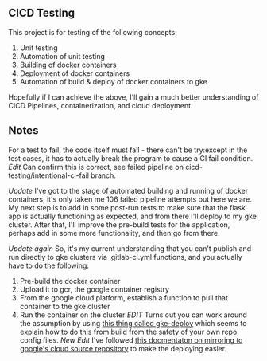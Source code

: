 ## CICD Testing

This project is for testing of the following concepts:

1) Unit testing
2) Automation of unit testing
3) Building of docker containers
4) Deployment of docker containers
5) Automation of build & deploy of docker containers to gke

Hopefully if I can achieve the above, I'll gain a much better understanding of CICD Pipelines, containerization, and cloud deployment.

## Notes

For a test to fail, the code itself must fail - there can't be try:except in the test cases, it has to actually break the program to cause a CI fail condition. 
*Edit* Can confirm this is correct, see failed pipeline on cicd-testing/intentional-ci-fail branch.


*Update* I've got to the stage of automated building and running of docker containers, it's only taken me 106 failed pipeline attempts but here we are. 
My next step is to add in some post-run tests to make sure that the flask app is actually functioning as expected, and from there I'll deploy to my gke cluster.
After that, I'll improve the pre-build tests for the application, perhaps add in some more functionality, and then go from there.

*Update again* So, it's my current understanding that you can't publish and run directly to gke clusters via .gitlab-ci.yml functions, and you actually have to do the following:
1) Pre-build the docker container
2) Upload it to gcr, the google container registry
3) From the google cloud platform, establish a function to pull that container to the gke cluster
4) Run the container on the cluster
*EDIT* Turns out you can work around the assumption by using [this thing called gke-deploy](https://cloud.google.com/cloud-build/docs/deploying-builds/deploy-gke) which seems to explain how to do this from build from the safety of your own repo config files.
*New Edit* I've followed [this docmentaton on mirroring to google's cloud source repository](https://cloud.google.com/solutions/mirroring-gitlab-repositories-to-cloud-source-repositories) to make the deploying easier.
